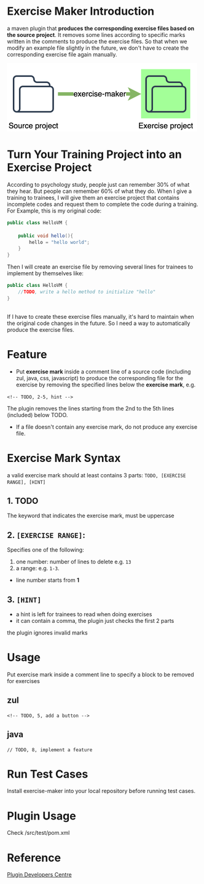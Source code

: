 # Exercise Maker Introduction
a maven plugin that **produces the corresponding exercise files based on the source project**. It removes some lines according to specific marks written in the comments to produce the exercise files. So that when we modify an example file slightly in the future, we don't have to create the corresponding exercise file again manually.

![](images/concept.png)


# Turn Your Training Project into an Exercise Project
According to psychology study, people just can remember 30% of what they hear. But people can remember 60% of what they do. When I give a training to trainees, I will give them an exercise project that contains incomplete codes and request them to complete the code during a training. For Example, this is my original code:

```java
public class HelloVM {

    public void hello(){
        hello = "hello world";
    }
}
```

Then I will create an exercise file by removing several lines for trainees to implement by themselves like:

```java
public class HelloVM {
    //TODO, write a hello method to initialize "hello"
}
	
```

If I have to create these exercise files manually, it's hard to maintain when the original code changes in the future. So I need a way to automatically produce the exercise files.



# Feature
* Put **exercise mark** inside a comment line of a source code (including  zul, java, css, javascript) to produce the corresponding file for the exercise by removing the specified lines below the **exercise mark**, e.g.

`<!-- TODO, 2-5, hint -->`

The plugin removes the lines starting from the 2nd to the 5th lines (included) below TODO.
* If a file doesn't contain any exercise mark, do not produce any exercise file.


# Exercise Mark Syntax
a valid exercise mark should at least contains 3 parts:
`TODO, [EXERCISE RANGE], [HINT]`

## 1. TODO
The keyword that indicates the exercise mark, must be uppercase

## 2. `[EXERCISE RANGE]`:
Specifies one of the following:
1. one number: number of lines to delete e.g. `13`
2. a range: e.g. `1-3`.
* line number starts from **1**

## 3. `[HINT]` 
* a hint is left for trainees to read when doing exercises
* it can contain a comma, the plugin just checks the first 2 parts


the plugin ignores invalid marks

# Usage
Put exercise mark inside a comment line to specify a block to be removed for exercises

## zul
`<!-- TODO, 5, add a button -->`

## java
`// TODO, 8, implement a feature`


# Run Test Cases
Install exercise-maker into your local repository before running test cases.

# Plugin Usage
Check /src/test/pom.xml

# Reference
[Plugin Developers Centre](https://maven.apache.org/plugin-developers/index.html) 